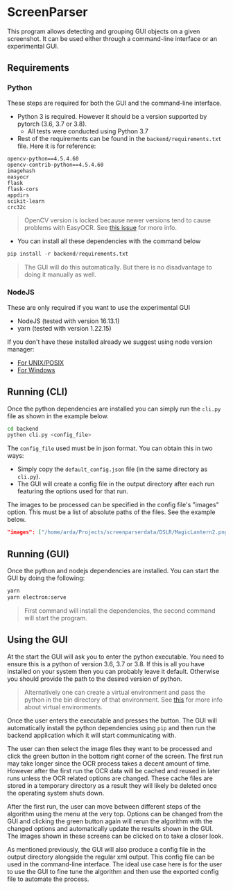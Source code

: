 # ScreenParser

This program allows detecting and grouping GUI objects on a given screenshot.
It can be used either through a command-line interface or an experimental GUI.

## Requirements

### Python

These steps are required for both the GUI and the command-line interface.

- Python 3 is required. However it should be a version supported by pytorch (3.6, 3.7 or 3.8).
  - All tests were conducted using Python 3.7
- Rest of the requirements can be found in the `backend/requirements.txt` file. Here it is for reference:

```
opencv-python==4.5.4.60
opencv-contrib-python==4.5.4.60
imagehash
easyocr
flask
flask-cors
appdirs
scikit-learn
crc32c
```

> OpenCV version is locked because newer versions tend to cause problems with EasyOCR. 
> See [this issue](https://github.com/JaidedAI/EasyOCR/issues/633) for more info.

- You can install all these dependencies with the command below
```python
pip install -r backend/requirements.txt
```

> The GUI will do this automatically. But there is no disadvantage to doing it manually as well.

### NodeJS

These are only required if you want to use the experimental GUI

- NodeJS (tested with version 16.13.1)
- yarn (tested with version 1.22.15)

If you don't have these installed already we suggest using node version manager:
- [For UNIX/POSIX](https://github.com/nvm-sh/nvm)
- [For Windows](https://github.com/coreybutler/nvm-windows)

## Running (CLI)

Once the python dependencies are installed you can simply run the `cli.py` file
as shown in the example below.

```bash
cd backend
python cli.py <config_file>
```

The `config_file` used must be in json format. You can obtain this in two ways:
- Simply copy the `default_config.json` file (in the same directory as `cli.py`).
- The GUI will create a config file in the output directory after each run featuring the options used for that run.

The images to be processed can be specified in the config file's "images" option.
This must be a list of absolute paths of the files. See the example below.

```json
"images": ["/home/arda/Projects/screenparserdata/DSLR/MagicLantern2.png", "/home/arda/Projects/screenparserdata/DSLR/MagicLantern1.png"]
```

## Running (GUI)

Once the python and nodejs dependencies are installed. 
You can start the GUI by doing the following:

```bash
yarn
yarn electron:serve
```

> First command will install the dependencies, the second command will start the program.

## Using the GUI

At the start the GUI will ask you to enter the python executable. 
You need to ensure this is a python of version 3.6, 3.7 or 3.8.
If this is all you have installed on your system then you can probably leave it default.
Otherwise you should provide the path to the desired version of python.

> Alternatively one can create a virtual environment and pass the python in the bin directory of that environment.
> See [this](https://docs.python.org/3/library/venv.html) for more info about virtual environments.

Once the user enters the executable and presses the button. 
The GUI will automatically install the python dependencies using `pip`
and then run the backend application which it will start communicating with.

The user can then select the image files they want to be processed
and click the green button in the bottom right corner of the screen.
The first run may take longer since the OCR process takes a decent amount of time.
However after the first run the OCR data will be cached and reused in later runs
unless the OCR related options are changed. These cache files are stored in a temporary 
directory as a result they will likely be deleted once the operating system shuts down.

After the first run, the user can move between different steps of the algorithm
using the menu at the very top. Options can be changed from the GUI and clicking the
green button again will rerun the algorithm with the changed options and automatically
update the results shown in the GUI. 
The images shown in these screens can be clicked on to take a closer look.

As mentioned previously, the GUI will also produce a config file in the output directory
alongside the regular xml output. This config file can be used in the command-line interface.
The ideal use case here is for the user to use the GUI to fine tune the algorithm and then
use the exported config file to automate the process.